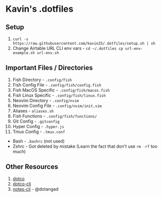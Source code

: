 # Kavin's .dotfiles

## Setup
1. `curl -s https://raw.githubusercontent.com/kavin25/.dotfiles/setup.sh | sh`
2. Change Airtable URL CLI env vars - `cd ~/.dotfiles cp url-env-example.sh url-env.sh`

## Important Files / Directories
1. Fish Directory - `.config/fish`
2. Fish Config File - `.config/fish/config.fish`
3. Fish MacOS Specific - `.config/fish/macos.fish`
4. Fish Linux Specific - `.config/fish/linux.fish`
5. Neovim Directory - `.config/nvim`
6. Neovim Config File - `.config/nvim/init.vim`
7. Aliases - `aliases.sh`
8. Fish Functions - `.config/fish/functions/`
9. Git Config - `.gitconfig`
10. Hyper Config - `.hyper.js`
11. Tmux Config - `.tmux.conf`

- Bash - `.bashrc` (not used)
- Zshrc - Got deleted by mistake (Learn the fact that don't use `rm -rf` too much)

## Other Resources
1. [dotco](https://github.com/kavin25/dotco)
2. [dotco-cli](https://github.com/kavin25/airtable-url-cli)
3. [notes-cli](https://github.com/kavin25/.dotfiles/blob/master/.config/fish/functions/notes.fish) - @dotangad
